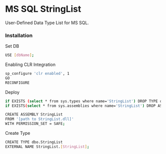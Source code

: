# MS SQL StringList
User-Defined Data Type List<string> for MS SQL.

### Installation
Set DB
```sh
USE [dbName];
```
Enabling CLR Integration
```sh
sp_configure 'clr enabled', 1
GO
RECONFIGURE
```
Deploy
```sh
if EXISTS (select * from sys.types where name='StringList') DROP TYPE dbo.StringList; 
if EXISTS(select * from sys.assemblies where name='StringList') DROP ASSEMBLY StringList;

CREATE ASSEMBLY StringList
FROM '[path to StringList.dll]' 
WITH PERMISSION_SET = SAFE;
```
Create Type
```sh
CREATE TYPE dbo.StringList 
EXTERNAL NAME StringList.[StringList];
```

